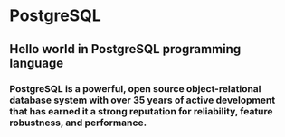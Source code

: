 # PostgreSQL
## Hello world in PostgreSQL programming language

### PostgreSQL is a powerful, open source object-relational database system with over 35 years of active development that has earned it a strong reputation for reliability, feature robustness, and performance.
